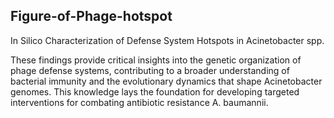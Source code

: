 ## Figure-of-Phage-hotspot

In Silico Characterization of Defense System Hotspots in Acinetobacter spp.

These findings provide critical insights into the genetic organization of phage defense systems, contributing to a broader understanding of bacterial immunity and the evolutionary dynamics that shape Acinetobacter genomes. This knowledge lays the foundation for developing targeted interventions for combating antibiotic resistance A. baumannii.
